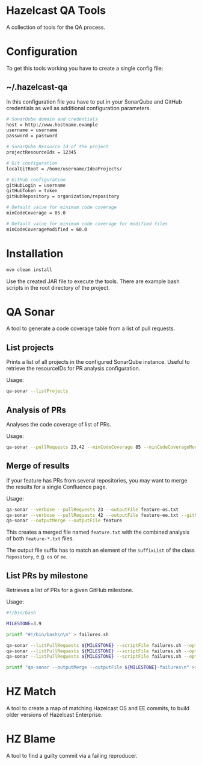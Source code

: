 Hazelcast QA Tools
==================

A collection of tools for the QA process.

# Configuration

To get this tools working you have to create a single config file:

## ~/.hazelcast-qa

In this configuration file you have to put in your SonarQube and GitHub credentials as well as additional configuration parameters.

```bash
# SonarQube domain and credentials
host = http://www.hostname.example
username = username
password = password

# SonarQube Resource Id of the project
projectResourceIds = 12345

# Git configuration
localGitRoot = /home/username/IdeaProjects/

# GitHub configuration
gitHubLogin = username
gitHubToken = token
gitHubRepository = organization/repository

# Default value for minimum code coverage
minCodeCoverage = 85.0

# Default value for minimum code coverage for modified files
minCodeCoverageModified = 60.0
```

# Installation

```bash
mvn clean install
```

Use the created JAR file to execute the tools.
There are example bash scripts in the root directory of the project.

# QA Sonar

A tool to generate a code coverage table from a list of pull requests.

## List projects

Prints a list of all projects in the configured SonarQube instance.
Useful to retrieve the resourceIDs for PR analysis configuration.

Usage:
```bash
qa-sonar --listProjects
```

## Analysis of PRs

Analyses the code coverage of list of PRs.

Usage:
```bash
qa-sonar --pullRequests 23,42 --minCodeCoverage 85 --minCodeCoverageModified 60 --outputFile code-coverage.txt
```

## Merge of results

If your feature has PRs from several repositories, you may want to merge the results for a single Confluence page.

Usage:
```bash
qa-sonar --verbose --pullRequests 23 --outputFile feature-os.txt
qa-sonar --verbose --pullRequests 42 --outputFile feature-ee.txt --gitHubRepository hazelcast/hazelcast-enterprise
qa-sonar --outputMerge --outputFile feature
```
This creates a merged file named `feature.txt` with the combined analysis of both `feature-*.txt` files.

The output file suffix has to match an element of the `suffixList` of the class `Repository`, e.g. `os` or `ee`.

## List PRs by milestone

Retrieves a list of PRs for a given GitHub milestone.

Usage:
```bash
#!/bin/bash

MILESTONE=3.9

printf "#!/bin/bash\n\n" > failures.sh

qa-sonar --listPullRequests ${MILESTONE} --scriptFile failures.sh --optionalParameters "--verbose --printFailsOnly --minThresholdModified 10" --outputFile ${MILESTONE}-failures-os.txt
qa-sonar --listPullRequests ${MILESTONE} --scriptFile failures.sh --optionalParameters "--verbose --printFailsOnly --minThresholdModified 10" --outputFile ${MILESTONE}-failures-ee.txt --gitHubRepository hazelcast/hazelcast-enterprise
qa-sonar --listPullRequests ${MILESTONE} --scriptFile failures.sh --optionalParameters "--verbose --printFailsOnly --minThresholdModified 10" --outputFile ${MILESTONE}-failures-mc.txt --gitHubRepository hazelcast/management-center

printf "qa-sonar --outputMerge --outputFile ${MILESTONE}-failures\n" >> failures.sh
```

# HZ Match

A tool to create a map of matching Hazelcast OS and EE commits, to build older versions of Hazelcast Enterprise.

# HZ Blame

A tool to find a guilty commit via a failing reproducer.